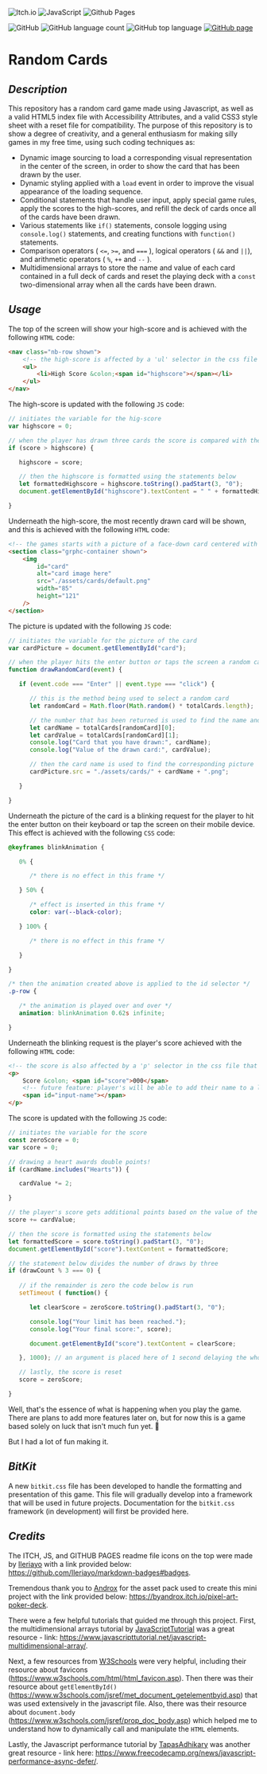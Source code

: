 ![Itch.io](https://img.shields.io/badge/Itch-%23FF0B34.svg?style=for-the-badge&logo=Itch.io&logoColor=white)
![JavaScript](https://img.shields.io/badge/javascript-%23323330.svg?style=for-the-badge&logo=javascript&logoColor=%23F7DF1E)
![Github Pages](https://img.shields.io/badge/github%20pages-121013?style=for-the-badge&logo=github&logoColor=white)

![GitHub](https://img.shields.io/github/license/ktortolini/stu-side-project-01?style=flat-square)
![GitHub language count](https://img.shields.io/github/languages/count/ktortolini/stu-side-project-01?style=flat-square)
![GitHub top language](https://img.shields.io/github/languages/top/ktortolini/stu-side-project-01?color=green&style=flat-square)
[![GitHub page](https://img.shields.io/badge/GitHub%20Page-ktortolini.github.io/stu--side--project--01-blue.svg?style=flat-square)](https://ktortolini.github.io/stu-side-project-01/)

# Random Cards

## _Description_

This repository has a random card game made using Javascript, as well as a valid HTML5 index file with Accessibility Attributes, and a valid CSS3 style sheet with a reset file for compatibility. The purpose of this repository is to show a degree of creativity, and a general enthusiasm for making silly games in my free time, using such coding techniques as:

- Dynamic image sourcing to load a corresponding visual representation in the center of the screen, in order to show the card that has been drawn by the user.
- Dynamic styling applied with a `load` event in order to improve the visual appearance of the loading sequence.
- Conditional statements that handle user input, apply special game rules, apply the scores to the high-scores, and refill the deck of cards once all of the cards have been drawn.
- Various statements like `if()` statements, console logging using `console.log()` statements, and creating functions with `function()` statements. 
- Comparison operators ( `<=`, `>=`, and `===` ), logical operators ( `&&` and `||`), and arithmetic operators ( `%`, `++` and `--` ).
- Multidimensional arrays to store the name and value of each card contained in a full deck of cards and reset the playing deck with a `const` two-dimensional array when all the cards have been drawn.

## _Usage_

The top of the screen will show your high-score and is achieved with the following `HTML` code:

```html
<nav class="nb-row shown">
	<!-- the high-score is affected by a 'ul' selector in the css file that centers everything -->
	<ul>
		<li>High Score &colon;<span id="highscore"></span></li>
	</ul>
</nav>
```

The high-score is updated with the following `JS` code:

```js
// initiates the variable for the hig-score
var highscore = 0;

// when the player has drawn three cards the score is compared with the high-score
if (score > highscore) {

   highscore = score;

   // then the highscore is formatted using the statements below
   let formattedHighscore = highscore.toString().padStart(3, "0");
   document.getElementById("highscore").textContent = " " + formattedHighscore;

}
```

Underneath the high-score, the most recently drawn card will be shown, and this is achieved with the following `HTML` code:

```html
<!-- the games starts with a picture of a face-down card centered with the css file -->
<section class="grphc-container shown">
	<img
		id="card"
		alt="card image here"
		src="./assets/cards/default.png"
		width="85"
		height="121"
	/>
</section>
```

The picture is updated with the following `JS` code:

```js
// initiates the variable for the picture of the card
var cardPicture = document.getElementById("card");

// when the player hits the enter button or taps the screen a random card is drawn
function drawRandomCard(event) {

   if (event.code === "Enter" || event.type === "click") {

      // this is the method being used to select a random card
      let randomCard = Math.floor(Math.random() * totalCards.length);

      // the number that has been returned is used to find the name and value of the card
      let cardName = totalCards[randomCard][0];
      let cardValue = totalCards[randomCard][1];
      console.log("Card that you have drawn:", cardName);
      console.log("Value of the drawn card:", cardValue);

      // then the card name is used to find the corresponding picture
      cardPicture.src = "./assets/cards/" + cardName + ".png";

   }

}
```

Underneath the picture of the card is a blinking request for the player to hit the enter button on their keyboard or tap the screen on their mobile device. This effect is achieved with the following `CSS` code:

```css
@keyframes blinkAnimation {

   0% {

      /* there is no effect in this frame */

   } 50% {

      /* effect is inserted in this frame */
      color: var(--black-color);

   } 100% {

      /* there is no effect in this frame */

   }

}

/* then the animation created above is applied to the id selector */
.p-row {

   /* the animation is played over and over */
   animation: blinkAnimation 0.62s infinite;

}
```

Underneath the blinking request is the player's score achieved with the following `HTML` code:
```html
<!-- the score is also affected by a 'p' selector in the css file that centers everything -->
<p>
	Score &colon; <span id="score">000</span>
	<!-- future feature: player's will be able to add their name to a leader-board -->
	<span id="input-name"></span>
</p>
```

The score is updated with the following `JS` code:

```js
// initiates the variable for the score
const zeroScore = 0;
var score = 0;

// drawing a heart awards double points!
if (cardName.includes("Hearts")) {

   cardValue *= 2;

}

// the player's score gets additional points based on the value of the drawn card
score += cardValue;

// then the score is formatted using the statements below
let formattedScore = score.toString().padStart(3, "0");
document.getElementById("score").textContent = formattedScore;

// the statement below divides the number of draws by three
if (drawCount % 3 === 0) {
            
   // if the remainder is zero the code below is run
   setTimeout ( function() {

      let clearScore = zeroScore.toString().padStart(3, "0");

      console.log("Your limit has been reached.");
      console.log("Your final score:", score);

      document.getElementById("score").textContent = clearScore;

   }, 1000); // an argument is placed here of 1 second delaying the whole function

   // lastly, the score is reset
   score = zeroScore;

}
```

Well, that's the essence of what is happening when you play the game. There are plans to add more features later on, but for now this is a game based solely on luck that isn't much fun yet. 🤷

But I had a lot of fun making it.

## _BitKit_

A new `bitkit.css` file has been developed to handle the formatting and presentation of this game. This file will gradually develop into a framework that will be used in future projects. Documentation for the `bitkit.css` framework (in development) will first be provided here.
## _Credits_

The ITCH, JS, and GITHUB PAGES readme file icons on the top were made by [Ileriayo](https://github.com/Ileriayo) with a link provided below: https://github.com/Ileriayo/markdown-badges#badges. 

Tremendous thank you to [Androx](https://twitter.com/Paradox1821) for the asset pack used to create this mini project with the link provided below: https://byandrox.itch.io/pixel-art-poker-deck.

There were a few helpful tutorials that guided me through this project. First, the multidimensional arrays tutorial by [JavaScriptTutorial](https://www.javascripttutorial.net/) was a great resource - link: https://www.javascripttutorial.net/javascript-multidimensional-array/.

Next, a few resources from [W3Schools](https://www.w3schools.com/) were very helpful, including their resource about favicons (https://www.w3schools.com/html/html_favicon.asp). Then there was their resource about `getElementById()` (https://www.w3schools.com/jsref/met_document_getelementbyid.asp) that was used extensively in the javascript file. Also, there was their resource about `document.body` (https://www.w3schools.com/jsref/prop_doc_body.asp) which helped me to understand how to dynamically call and manipulate the `HTML` elements.

Lastly, the Javascript performance tutorial by [TapasAdhikary](https://www.tapasadhikary.com/) was another great resource - link here: https://www.freecodecamp.org/news/javascript-performance-async-defer/.
